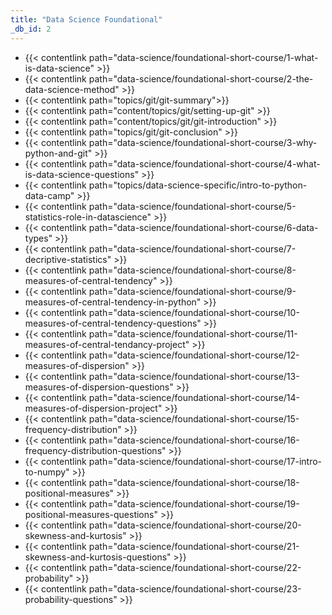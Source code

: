 ```yaml
---
title: "Data Science Foundational"
_db_id: 2
---
```


- {{< contentlink path="data-science/foundational-short-course/1-what-is-data-science" >}}
- {{< contentlink path="data-science/foundational-short-course/2-the-data-science-method" >}}
- {{< contentlink path="topics/git/git-summary">}}
- {{< contentlink path="content/topics/git/setting-up-git" >}}
- {{< contentlink path="content/topics/git/git-introduction" >}}
- {{< contentlink path="topics/git/git-conclusion" >}}
- {{< contentlink path="data-science/foundational-short-course/3-why-python-and-git" >}}
- {{< contentlink path="data-science/foundational-short-course/4-what-is-data-science-questions" >}}
- {{< contentlink path="topics/data-science-specific/intro-to-python-data-camp" >}}
- {{< contentlink path="data-science/foundational-short-course/5-statistics-role-in-datascience" >}}
- {{< contentlink path="data-science/foundational-short-course/6-data-types" >}}
- {{< contentlink path="data-science/foundational-short-course/7-decriptive-statistics" >}}
- {{< contentlink path="data-science/foundational-short-course/8-measures-of-central-tendency" >}}
- {{< contentlink path="data-science/foundational-short-course/9-measures-of-central-tendency-in-python" >}}
- {{< contentlink path="data-science/foundational-short-course/10-measures-of-central-tendency-questions" >}}
- {{< contentlink path="data-science/foundational-short-course/11-measures-of-central-tendancy-project" >}}
- {{< contentlink path="data-science/foundational-short-course/12-measures-of-dispersion" >}}
- {{< contentlink path="data-science/foundational-short-course/13-measures-of-dispersion-questions" >}}
- {{< contentlink path="data-science/foundational-short-course/14-measures-of-dispersion-project" >}}
- {{< contentlink path="data-science/foundational-short-course/15-frequency-distribution" >}}
- {{< contentlink path="data-science/foundational-short-course/16-frequency-distribution-questions" >}}
- {{< contentlink path="data-science/foundational-short-course/17-intro-to-numpy" >}}
- {{< contentlink path="data-science/foundational-short-course/18-positional-measures" >}}
- {{< contentlink path="data-science/foundational-short-course/19-positional-measures-questions" >}}
- {{< contentlink path="data-science/foundational-short-course/20-skewness-and-kurtosis" >}}
- {{< contentlink path="data-science/foundational-short-course/21-skewness-and-kurtosis-questions" >}}
- {{< contentlink path="data-science/foundational-short-course/22-probability" >}}
- {{< contentlink path="data-science/foundational-short-course/23-probability-questions" >}}